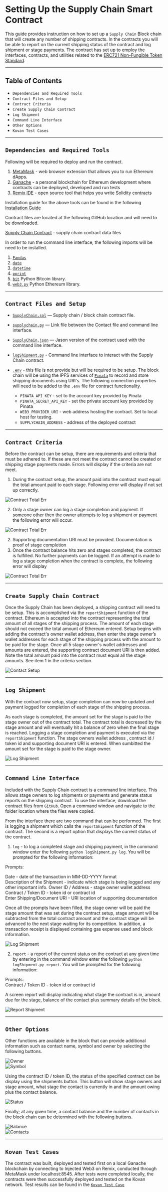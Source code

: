 
# Setting Up the Supply Chain Smart Contract

This guide provides instruction on how to set up a `Supply Chain` Block chain that will create any number of shipping contracts.  In the contracts you will be able to  report on the current shipping status of the contract and log shipment or stage payments.  The contract has set up to employ the interfaces, contracts, and utilities related to the [ERC721 Non-Fungible Token Standard](https://eips.ethereum.org/EIPS/eip-721).

---

## Table of Contents
- `Dependencies and Required Tools`
- `Contract Files and Setup`
- `Contract Criteria`
- `Create Supply Chain Contract`
- `Log Shipment`
- `Command Line Interface`
- `Other Options`
- `Kovan Test Cases`

---

## `Dependencies and Required Tools`

Following will be required to deploy and run the contract.  

1. [MetaMask](https://metamask.io/) - web browser extension that allows you to run Ethereum dApps.    
2. [Ganache](https://www.trufflesuite.com/ganache) - a personal blockchain for Ethereum development where contracts can be deployed, developed and run tests  
3. [Remix IDE](https://remix.ethereum.org) - open source tool that helps you write Solidity contracts 

Installation guide for the above tools can be found in the following [Installation Guide](unit-20-install-guide.md)

Contract files are located at the following GitHub location and will need to be downloaded.

[Supply Chain Contract](https://github.com/adgeli/The_Supply_Blockchain.git) - supply chain contract data files

In order to run the command line interface, the following imports will be need to be installed.

1. [`Pandas`](https://pandas.pydata.org/pandas-docs/stable/getting_started/install.html)
2. [`date`](https://docs.python.org/3/library/datetime.html)
3. [`datetime`](https://www.w3schools.com/python/python_datetime.asp)
4. [`pprint`](https://docs.python.org/3/library/pprint.html)
5. [`bit`](https://ofek.github.io/bit/) Python Bitcoin library.    
6. [`web3.py`](https://github.com/ethereum/web3.py) Python Ethereum library. 

---

## `Contract Files and Setup`

* [`SupplyChain.sol`](SupplyChain.sol) — Supply chain / block chain contract file.

* [`supplychain.py`](supplychain.py) — Link file between the Contact file and command line interface.

* [`SupplyChain.json`](SupplyChain.json) — Jason version of the contract used with the command line interface.

* [`logShipment.py`](logShipment.py) - Command line interface to interact with the Supply Chain contract.

* [`.env`]() - this file is not provide but will be required to be setup.  The block chain will be using the IPFS services of [`Pinata`](https://pinata.cloud/) to record and store shipping documents using URI's. The following connection properties will need to be added to the `.env` file for contract functionality.


    - `PINATA_API_KEY` - set to the account key provided by Pinata
    - `PINATA_SECRET_API_KEY` - set the private account key provided by Pinata
    - `WEB3_PROVIDER_URI` - web address hosting the contract.  Set to local host for testing.
    - `SUPPLYCHAIN_ADDRESS` - address of the deployed contract

---

## `Contract Criteria`

Before the contract can be setup, there are requirements and criteria that must be adhered to.  If these are not meet the contract cannot be created or shipping stage payments made.  Errors will display if the criteria are not meet.

1. During the contract setup, the amount paid into the contract must equal the total amount paid to each stage.  Following error will display if not set up correctly.

![Contract Total Err](screenshots/err_total.JPG)

2. Only a stage owner can log a stage completion and payment.  If someone other then the owner attempts to log a shipment or payment the following error will occur.    

![Contract Total Err](screenshots/err_owner.JPG)

2. Supporting documentation URI must be provided.  Documentation is proof of stage completion
3. Once the contract balance hits zero and stages completed, the contract is fulfilled.  No further payments can be logged.  If an attempt is made to log a stage completion when the contract is complete, the following error will display

![Contract Total Err](screenshots/err_complete.JPG)


---

## `Create Supply Chain Contract`

Once the Supply Chain has been deployed, a shipping contract will need to be setup. This is accomplished via the `reportShipment` function of the contract.  Ethereum is accepted into the contract representing the total amount of all stages of the shipping process. The amount of each stage should not exceed the total amount of Ethereum entered.  Setup begins with adding the contract's owner wallet address, then enter the stage owner’s wallet addresses for each stage of the shipping process with the amount to be paid for the stage.  Once all 5 stage owner's wallet addresses and amounts are entered, the supporting contract document URI is then added.  Note the total amount paid into the contract must equal all the stage amounts.  See item 1 in the criteria section.

![Contact Setup](screenshots/contact_setup.JPG)

---

## `Log Shipment`

With the contract now setup, stage completion can now be updated and payment logged for completion of each stage of the shipping process.  

As each stage is completed, the amount set for the stage is paid to the stage owner out of the contract total.  The contract total is decreased by the stage amount and will eventually hit a balance of zero when the final stage is reached.  Logging a stage completion and payment is executed via the `reportShipment` function.  The stage owners wallet address , contract id / token id and supporting document URI is entered.  When sumbitted the amount set for the stage is paid to the stage owner.

![Log Shipment](screenshots/log_shipment.JPG)


---

## `Command Line Interface`

Included with the Supply Chain contract is a command line interface.  This allows stage owners to log shipments or payments and generate status reports on the shipping contract.  To use the interface, download the contract files from `GitHub`.  Open a command window and navigate to the folder location where the files were copied.  

From the interface there are two command that can be performed.  The first is logging a shipment which calls the `reportShipment` function of the contract.  The second is a report option that displays the current status of the contract.

1. `log` - to log a completed stage and shipping payment, in the command window enter the following `python logShipment.py log`.  You will be prompted for the following information:

Prompts:   

Date - date of the transaction in MM-DD-YYYY format   
Description of the Shipment - indicate which stage is being logged and any other important info.
Owner ID / Address - stage owner wallet address   
Contract / Token ID - token id or contract id   
Enter Shipping/Document URI - URI location of supporting documentation   

Once all the prompts have been filled, the stage owner will be paid the stage amount that was set during the contract setup, stage amount will be subtracted from the total contract amount and the contract stage will be advanced to the next stage waiting for its competition.  In addition, a transaction receipt is displayed containing gas expense used and block information.

![Log Shipment](screenshots/command_line_log.JPG)

2. `report` - a report of the current status on the contract at any given time by entering in the command window enter the following `python logShipment.py report`.  You will be prompted for the following information:

Prompts:    
Contract / Token ID - token id or contract id

A screen report will display indicating what stage the contract is in, amount due for the stage, balance of the contact plus summary details of the block.

![Report Shipment](screenshots/command_line_report.JPG)

---

## `Other Options`

Other functions are available in the block that can provide additional information such as contact name, symbol and owner by selecting the following buttons.

![Owner](screenshots/balance_owner.JPG)     
![Symbol](screenshots/symbol.JPG)  

Using the contract ID / token ID, the status of the specified contract can be display using the shipments button.  This button will show stage owners and stage amount, what stage the contact is currently in and the amount owing plus the contact balance.

![Status](screenshots/status.JPG)

Finally; at any given time, a contact balance and the number of contacts in the block chain can be determined with the following buttons.

![Balance](screenshots/balance.JPG)     
![Contacts](screenshots/contracts.JPG)

---

## `Kovan Test Cases`

The contract was built, deployed and tested first on a local Ganache blockchain by connecting to Injected Web3 on Remix, conducted through MetaMask under localhost:8545. After tests were completed locally, the contracts were then successfully deployed and tested on the Kovan network. Test results can be found in the [`Kovan Test Case`](Kovan_Test_Cases.md)






